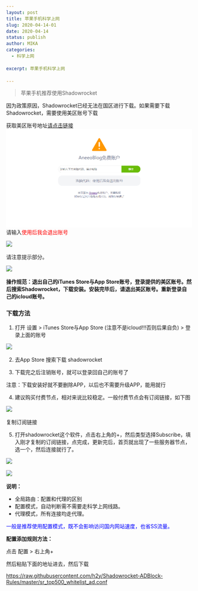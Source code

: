 ```yaml
---
layout: post
title: 苹果手机科学上网
slug: 2020-04-14-01
date: 2020-04-14
status: publish
author: MIKA
categories: 
  - 科学上网

excerpt: 苹果手机科学上网

---
```


>苹果手机推荐使用Shadowrocket

因为政策原因，Shadowrocket已经无法在国区进行下载。如果需要下载Shadowrocket，需要使用美区账号下载

获取美区账号地址[请点击链接](https://app.aneeo.com/id/ihnkog3tngg.php)
![ ](./iphone/01.png)
请输入<font color=red>使用后我会退出账号</font>

![ ](./iphone/02.png])

请注意提示部分。

![ ](./iphone/03.png])

**操作规范：退出自己的iTunes Store与App Store账号，登录提供的美区账号。然后搜索Shadowrocket，下载安装。安装完毕后，请退出美区账号。重新登录自己的icloud账号。**

### 下载方法

1. 打开 设置 > iTunes Store与App Store (注意不是icloud!!!否则后果自负) > 登录上面的账号

![ ](./iphone/04.png])

2. 去App Store 搜索下载 shadowrocket

3. 下载完之后注销账号，就可以登录回自己的账号了

注意：下载安装好就不要删除APP，以后也不需要升级APP，能用就行

4. 建议购买付费节点，相对来说比较稳定。一般付费节点会有订阅链接，如下图

![ ](./iphone/05.png])

复制订阅链接

5. 打开shadowrocket这个软件，点击右上角的+，然后类型选择Subscribe，填入刚才复制的订阅链接，点完成，更新完后，首页就出现了一些服务器节点，选一个，然后连接就行了。

![ ](./iphone/06.png])

![ ](./iphone/07.png])

**说明：**

- 全局路由：配置和代理的区别
- 配置模式，自动判断需不需要走科学上网线路。
- 代理模式，所有连接均走代理。

<font color=blue>一般是推荐使用配置模式，既不会影响访问国内网站速度，也省SS流量。</font>

**配置添加规则方法：**

点击 配置 > 右上角+

然后粘贴下面的地址进去，然后下载

https://raw.githubusercontent.com/h2y/Shadowrocket-ADBlock-Rules/master/sr_top500_whitelist_ad.conf
